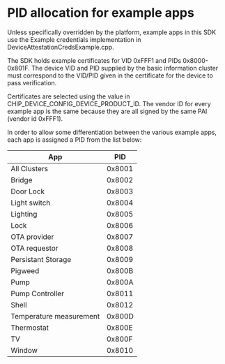 # PID allocation for example apps

Unless specifically overridden by the platform, example apps in this SDK use the
Example credentials implementation in DeviceAttestationCredsExample.cpp.

The SDK holds example certificates for VID 0xFFF1 and PIDs 0x8000-0x801F. The
device VID and PID supplied by the basic information cluster must correspond to
the VID/PID given in the certificate for the device to pass verification.

Certificates are selected using the value in
CHIP_DEVICE_CONFIG_DEVICE_PRODUCT_ID. The vendor ID for every example app is the
same because they are all signed by the same PAI (vendor id 0xFFF1).

In order to allow some differentiation between the various example apps, each
app is assigned a PID from the list below:

| App                     | PID    |
| ----------------------- | ------ |
| All Clusters            | 0x8001 |
| Bridge                  | 0x8002 |
| Door Lock               | 0x8003 |
| Light switch            | 0x8004 |
| Lighting                | 0x8005 |
| Lock                    | 0x8006 |
| OTA provider            | 0x8007 |
| OTA requestor           | 0x8008 |
| Persistant Storage      | 0x8009 |
| Pigweed                 | 0x800B |
| Pump                    | 0x800A |
| Pump Controller         | 0x8011 |
| Shell                   | 0x8012 |
| Temperature measurement | 0x800D |
| Thermostat              | 0x800E |
| TV                      | 0x800F |
| Window                  | 0x8010 |

